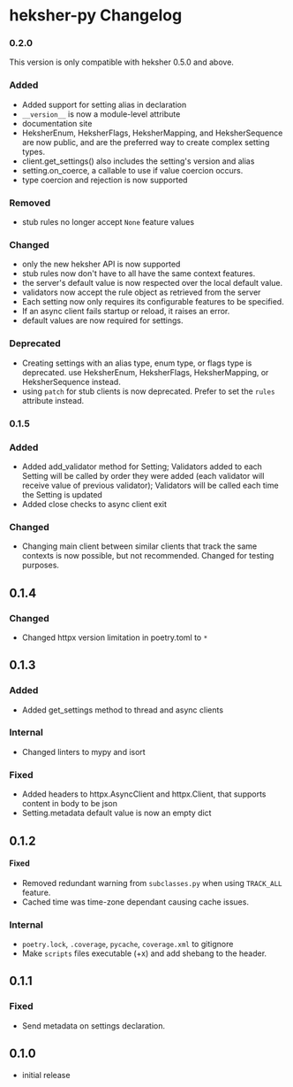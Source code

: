 # heksher-py Changelog
### 0.2.0
This version is only compatible with heksher 0.5.0 and above.
### Added
* Added support for setting alias in declaration
* `__version__` is now a module-level attribute
* documentation site
* HeksherEnum, HeksherFlags, HeksherMapping, and HeksherSequence are now public, and are the 
  preferred way to create complex setting types.
* client.get_settings() also includes the setting's version and alias
* setting.on_coerce, a callable to use if value coercion occurs.
* type coercion and rejection is now supported
### Removed
* stub rules no longer accept `None` feature values
### Changed
* only the new heksher API is now supported
* stub rules now don't have to all have the same context features.
* the server's default value is now respected over the local default value.
* validators now accept the rule object as retrieved from the server
* Each setting now only requires its configurable features to be specified.
* If an async client fails startup or reload, it raises an error.
* default values are now required for settings.
### Deprecated
* Creating settings with an alias type, enum type, or flags type is deprecated. use HeksherEnum, HeksherFlags, 
  HeksherMapping, or HeksherSequence instead.
* using ``patch`` for stub clients is now deprecated. Prefer to set the ``rules`` attribute instead.
### 0.1.5
### Added
* Added add_validator method for Setting; Validators added to each Setting will be called by order they were added 
  (each validator will receive value of previous validator); Validators will be called each time the Setting is updated
* Added close checks to async client exit
### Changed
* Changing main client between similar clients that track the same contexts is now possible, but not recommended. Changed for testing purposes.
## 0.1.4
### Changed
* Changed httpx version limitation in poetry.toml to `*`
## 0.1.3
### Added
* Added get_settings method to thread and async clients
### Internal
* Changed linters to mypy and isort
### Fixed
* Added headers to httpx.AsyncClient and httpx.Client, that supports content in body to be json
* Setting.metadata default value is now an empty dict
## 0.1.2
#### Fixed
* Removed redundant warning from `subclasses.py` when using `TRACK_ALL` feature.
* Cached time was time-zone dependant causing cache issues.
### Internal
* `poetry.lock`, `.coverage`, `pycache`, `coverage.xml` to gitignore
* Make `scripts` files executable (+x) and add shebang to the header.
## 0.1.1
### Fixed
* Send metadata on settings declaration.
## 0.1.0
* initial release

